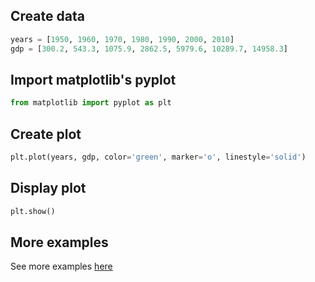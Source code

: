 ## Create data
```python
years = [1950, 1960, 1970, 1980, 1990, 2000, 2010]
gdp = [300.2, 543.3, 1075.9, 2862.5, 5979.6, 10289.7, 14958.3]
```

## Import matplotlib's pyplot
```python
from matplotlib import pyplot as plt
```

## Create plot
```python
plt.plot(years, gdp, color='green', marker='o', linestyle='solid')
```

## Display plot
```python
plt.show()
```

## More examples
See more examples <a href="https://matplotlib.org/examples/index.html">here</a>
